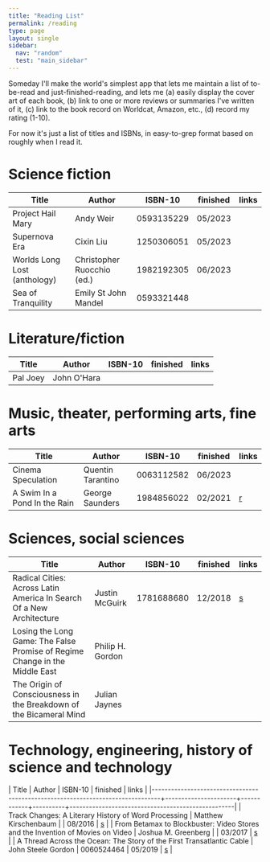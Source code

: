 ```yaml
---
title: "Reading List"
permalink: /reading
type: page
layout: single
sidebar:
  nav: "random"
  test: "main_sidebar"
---
```


Someday I'll make the world's simplest app that lets me maintain a
list of to-be-read and just-finished-reading, and lets me (a) easily
display the cover art of each book, (b) link to one or more reviews or
summaries I've written of it, (c) link to the book record on Worldcat,
Amazon, etc., (d) record my rating (1-10).

For now it's just a list of titles and ISBNs, in easy-to-grep format
based on roughly when I read it.

# Science fiction


| Title                        | Author                     | ISBN-10    | finished | links |
|------------------------------|----------------------------|------------|----------|-------|
| Project Hail Mary            | Andy Weir                  | 0593135229 | 05/2023  |       |
| Supernova Era                | Cixin Liu                  | 1250306051 | 05/2023  |       |
| Worlds Long Lost (anthology) | Christopher Ruocchio (ed.) | 1982192305 | 06/2023  |       |
| Sea of Tranquility           | Emily St John Mandel       | 0593321448 |          |       |

# Literature/fiction

| Title    | Author      | ISBN-10 | finished | links |
|----------|-------------|---------|----------|-------|
| Pal Joey | John O'Hara |         |          |       |

# Music, theater, performing arts, fine arts


| Title                        | Author            | ISBN-10    | finished | links                                                                                   |
|------------------------------|-------------------|------------|----------|-----------------------------------------------------------------------------------------|
| Cinema Speculation           | Quentin Tarantino | 0063112582 | 06/2023  |                                                                                         |
| A Swim In a Pond In the Rain | George Saunders   | 1984856022 | 02/2021  | [r](https://www.amazon.com/gp/customer-reviews/R2AQHCKLNEXB0I?ref=pf_vv_at_pdctrvw_srp) |


# Sciences, social sciences

| Title                                                                       | Author           | ISBN-10    | finished | links                                        |
|-----------------------------------------------------------------------------|------------------|------------|----------|----------------------------------------------|
| Radical Cities: Across Latin America In Search Of a New Architecture        | Justin McGuirk   | 1781688680 | 12/2018  | [s](/book-summary/2018-12-13-radical-cities) |
| Losing the Long Game: The False Promise of Regime Change in the Middle East | Philip H. Gordon |            |          |                                              |
| The Origin of Consciousness in the Breakdown of the Bicameral Mind          | Julian Jaynes    |            |          |                                              |

# Technology, engineering, history of science and technology

| Title                                                                          | Author               |    ISBN-10 | finished | links                                             |
|--------------------------------------------------------------------------------+----------------------+------------+----------+---------------------------------------------------|
| Track Changes: A Literary History of Word Processing                           | Matthew Kirschenbaum |            | 08/2016  | [s](/book-summary/2016-08-13-track-changes)       |
| From Betamax to Blockbuster: Video Stores and the Invention of Movies on Video | Joshua M. Greenberg  |            | 03/2017  | [s](/book-summary/2017-03-11-betamax-blockbuster) |
| A Thread Across the Ocean: The Story of the First Transatlantic Cable          | John Steele Gordon   | 0060524464 | 05/2019  | [s](/book-summary/2019-10-05-thread-across-ocean) |

